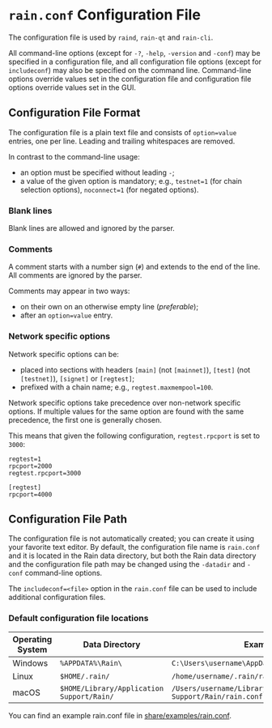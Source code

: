 # `rain.conf` Configuration File

The configuration file is used by `raind`, `rain-qt` and `rain-cli`.

All command-line options (except for `-?`, `-help`, `-version` and `-conf`) may be specified in a configuration file, and all configuration file options (except for `includeconf`) may also be specified on the command line. Command-line options override values set in the configuration file and configuration file options override values set in the GUI.

## Configuration File Format

The configuration file is a plain text file and consists of `option=value` entries, one per line. Leading and trailing whitespaces are removed.

In contrast to the command-line usage:
- an option must be specified without leading `-`;
- a value of the given option is mandatory; e.g., `testnet=1` (for chain selection options), `noconnect=1` (for negated options).

### Blank lines

Blank lines are allowed and ignored by the parser.

### Comments

A comment starts with a number sign (`#`) and extends to the end of the line. All comments are ignored by the parser.

Comments may appear in two ways:
- on their own on an otherwise empty line (_preferable_);
- after an `option=value` entry.

### Network specific options

Network specific options can be:
- placed into sections with headers `[main]` (not `[mainnet]`), `[test]` (not `[testnet]`), `[signet]` or `[regtest]`;
- prefixed with a chain name; e.g., `regtest.maxmempool=100`.

Network specific options take precedence over non-network specific options.
If multiple values for the same option are found with the same precedence, the
first one is generally chosen.

This means that given the following configuration, `regtest.rpcport` is set to `3000`:

```
regtest=1
rpcport=2000
regtest.rpcport=3000

[regtest]
rpcport=4000
```

## Configuration File Path

The configuration file is not automatically created; you can create it using your favorite text editor. By default, the configuration file name is `rain.conf` and it is located in the Rain data directory, but both the Rain data directory and the configuration file path may be changed using the `-datadir` and `-conf` command-line options.

The `includeconf=<file>` option in the `rain.conf` file can be used to include additional configuration files.

### Default configuration file locations

Operating System | Data Directory | Example Path
-- | -- | --
Windows | `%APPDATA%\Rain\` | `C:\Users\username\AppData\Roaming\Rain\rain.conf`
Linux | `$HOME/.rain/` | `/home/username/.rain/rain.conf`
macOS | `$HOME/Library/Application Support/Rain/` | `/Users/username/Library/Application Support/Rain/rain.conf`

You can find an example rain.conf file in [share/examples/rain.conf](../share/examples/rain.conf).
